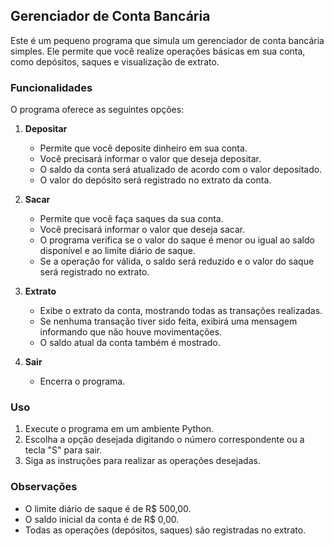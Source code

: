 ## Gerenciador de Conta Bancária

Este é um pequeno programa que simula um gerenciador de conta bancária simples. Ele permite que você realize operações básicas em sua conta, como depósitos, saques e visualização de extrato.

### Funcionalidades

O programa oferece as seguintes opções:

1. **Depositar**
   - Permite que você deposite dinheiro em sua conta.
   - Você precisará informar o valor que deseja depositar.
   - O saldo da conta será atualizado de acordo com o valor depositado.
   - O valor do depósito será registrado no extrato da conta.

2. **Sacar**
   - Permite que você faça saques da sua conta.
   - Você precisará informar o valor que deseja sacar.
   - O programa verifica se o valor do saque é menor ou igual ao saldo disponível e ao limite diário de saque.
   - Se a operação for válida, o saldo será reduzido e o valor do saque será registrado no extrato.

3. **Extrato**
   - Exibe o extrato da conta, mostrando todas as transações realizadas.
   - Se nenhuma transação tiver sido feita, exibirá uma mensagem informando que não houve movimentações.
   - O saldo atual da conta também é mostrado.

4. **Sair**
   - Encerra o programa.

### Uso

1. Execute o programa em um ambiente Python.
2. Escolha a opção desejada digitando o número correspondente ou a tecla "S" para sair.
3. Siga as instruções para realizar as operações desejadas.

### Observações

- O limite diário de saque é de R$ 500,00.
- O saldo inicial da conta é de R$ 0,00.
- Todas as operações (depósitos, saques) são registradas no extrato.
